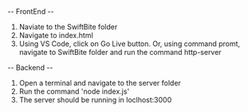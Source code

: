 -- FrontEnd --
1. Naviate to the SwiftBite folder
2. Navigate to index.html
3. Using VS Code, click on Go Live button. Or, using command promt, navigate to SwiftBite folder and run the command http-server

-- Backend --
1. Open a terminal and navigate to the server folder
2. Run the command 'node index.js'
3. The server should be running in loclhost:3000
